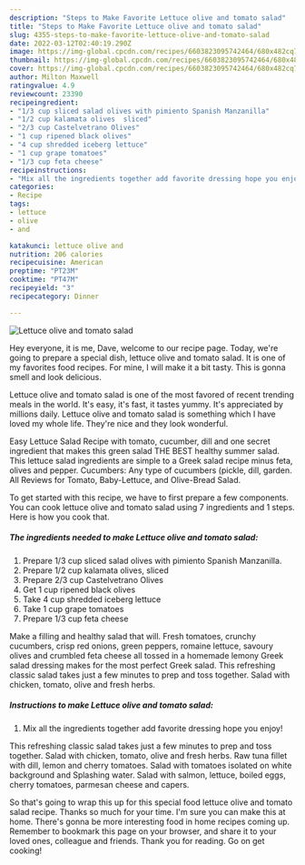 ```yaml
---
description: "Steps to Make Favorite Lettuce olive and tomato salad"
title: "Steps to Make Favorite Lettuce olive and tomato salad"
slug: 4355-steps-to-make-favorite-lettuce-olive-and-tomato-salad
date: 2022-03-12T02:40:19.290Z
image: https://img-global.cpcdn.com/recipes/6603823095742464/680x482cq70/lettuce-olive-and-tomato-salad-recipe-main-photo.jpg
thumbnail: https://img-global.cpcdn.com/recipes/6603823095742464/680x482cq70/lettuce-olive-and-tomato-salad-recipe-main-photo.jpg
cover: https://img-global.cpcdn.com/recipes/6603823095742464/680x482cq70/lettuce-olive-and-tomato-salad-recipe-main-photo.jpg
author: Milton Maxwell
ratingvalue: 4.9
reviewcount: 23390
recipeingredient:
- "1/3 cup sliced salad olives with pimiento Spanish Manzanilla"
- "1/2 cup kalamata olives  sliced"
- "2/3 cup Castelvetrano Olives"
- "1 cup ripened black olives"
- "4 cup shredded iceberg lettuce"
- "1 cup grape tomatoes"
- "1/3 cup feta cheese"
recipeinstructions:
- "Mix all the ingredients together add favorite dressing hope you enjoy!"
categories:
- Recipe
tags:
- lettuce
- olive
- and

katakunci: lettuce olive and 
nutrition: 206 calories
recipecuisine: American
preptime: "PT23M"
cooktime: "PT47M"
recipeyield: "3"
recipecategory: Dinner

---
```



![Lettuce olive and tomato salad](https://img-global.cpcdn.com/recipes/6603823095742464/680x482cq70/lettuce-olive-and-tomato-salad-recipe-main-photo.jpg)

Hey everyone, it is me, Dave, welcome to our recipe page. Today, we're going to prepare a special dish, lettuce olive and tomato salad. It is one of my favorites food recipes. For mine, I will make it a bit tasty. This is gonna smell and look delicious.

Lettuce olive and tomato salad is one of the most favored of recent trending meals in the world. It's easy, it's fast, it tastes yummy. It's appreciated by millions daily. Lettuce olive and tomato salad is something which I have loved my whole life. They're nice and they look wonderful.

Easy Lettuce Salad Recipe with tomato, cucumber, dill and one secret ingredient that makes this green salad THE BEST healthy summer salad. This lettuce salad ingredients are simple to a Greek salad recipe minus feta, olives and pepper. Cucumbers: Any type of cucumbers (pickle, dill, garden. All Reviews for Tomato, Baby-Lettuce, and Olive-Bread Salad.


To get started with this recipe, we have to first prepare a few components. You can cook lettuce olive and tomato salad using 7 ingredients and 1 steps. Here is how you cook that.

<!--inarticleads1-->

##### The ingredients needed to make Lettuce olive and tomato salad:

1. Prepare 1/3 cup sliced salad olives with pimiento Spanish Manzanilla.
1. Prepare 1/2 cup kalamata olives,  sliced
1. Prepare 2/3 cup Castelvetrano Olives
1. Get 1 cup ripened black olives
1. Take 4 cup shredded iceberg lettuce
1. Take 1 cup grape tomatoes
1. Prepare 1/3 cup feta cheese


Make a filling and healthy salad that will. Fresh tomatoes, crunchy cucumbers, crisp red onions, green peppers, romaine lettuce, savoury olives and crumbled feta cheese all tossed in a homemade lemony Greek salad dressing makes for the most perfect Greek salad. This refreshing classic salad takes just a few minutes to prep and toss together. Salad with chicken, tomato, olive and fresh herbs. 

<!--inarticleads2-->

##### Instructions to make Lettuce olive and tomato salad:

1. Mix all the ingredients together add favorite dressing hope you enjoy!


This refreshing classic salad takes just a few minutes to prep and toss together. Salad with chicken, tomato, olive and fresh herbs. Raw tuna fillet with dill, lemon and cherry tomatoes. Salad with tomatoes isolated on white background and Splashing water. Salad with salmon, lettuce, boiled eggs, cherry tomatoes, parmesan cheese and capers. 

So that's going to wrap this up for this special food lettuce olive and tomato salad recipe. Thanks so much for your time. I'm sure you can make this at home. There's gonna be more interesting food in home recipes coming up. Remember to bookmark this page on your browser, and share it to your loved ones, colleague and friends. Thank you for reading. Go on get cooking!
